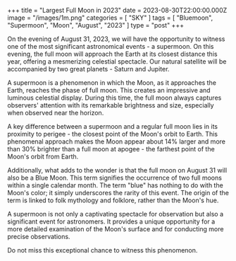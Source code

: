 +++
title = "Largest Full Moon in 2023"
date = 2023-08-30T22:00:00.000Z
image = "/images/1m.png"
categories = [ "SKY" ]
tags = [ "Bluemoon", "Supermoon", "Moon", "August", "2023" ]
type = "post"
+++

On the evening of August 31, 2023, we will have the opportunity to witness one of the most significant astronomical events - a supermoon. On this evening, the full moon will approach the Earth at its closest distance this year, offering a mesmerizing celestial spectacle. Our natural satellite will be accompanied by two great planets - Saturn and Jupiter.

A supermoon is a phenomenon in which the Moon, as it approaches the Earth, reaches the phase of full moon. This creates an impressive and luminous celestial display. During this time, the full moon always captures observers' attention with its remarkable brightness and size, especially when observed near the horizon.

A key difference between a supermoon and a regular full moon lies in its proximity to perigee - the closest point of the Moon's orbit to Earth. This phenomenal approach makes the Moon appear about 14% larger and more than 30% brighter than a full moon at apogee - the farthest point of the Moon's orbit from Earth.

Additionally, what adds to the wonder is that the full moon on August 31 will also be a Blue Moon. This term signifies the occurrence of two full moons within a single calendar month. The term "blue" has nothing to do with the Moon's color; it simply underscores the rarity of this event. The origin of the term is linked to folk mythology and folklore, rather than the Moon's hue.

A supermoon is not only a captivating spectacle for observation but also a significant event for astronomers. It provides a unique opportunity for a more detailed examination of the Moon's surface and for conducting more precise observations.

Do not miss this exceptional chance to witness this phenomenon.
